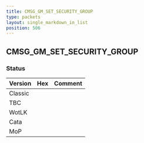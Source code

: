 ```yaml
---
title: CMSG_GM_SET_SECURITY_GROUP
type: packets
layout: single_markdown_in_list
position: 506
---
```


## CMSG_GM_SET_SECURITY_GROUP

### Status

Version | Hex | Comment
---------- | ---------- | ---------- 
Classic |  |  
TBC |  |  
WotLK |  |  
Cata |  |  
MoP |  |  